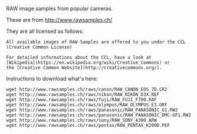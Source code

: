 RAW image samples from popular cameras.

These are from http://www.rawsamples.ch/

They are all licensed as follows:

    All available images of RAW-Samples are offered to you under the CCL
    (Creative Common License)

    For detailed informations about the CCL, have a look at
    [Wikipedia](https://en.wikipedia.org/wiki/Creative_Commons) or
    the [Creative Common Website](http://creativecommons.org/).


Instructions to download what's here:

```
wget http://www.rawsamples.ch/raws/canon/RAW_CANON_EOS_7D.CR2
wget http://www.rawsamples.ch/raws/nikon/RAW_NIKON_D3X.NEF
wget http://www.rawsamples.ch/raws/fuji/RAW_FUJI_F700.RAF
wget http://www.rawsamples.ch/raws/olympus/RAW_OLYMPUS_E3.ORF
wget http://www.rawsamples.ch/raws/panasonic/RAW_PANASONIC_G1.RW2
wget http://www.rawsamples.ch/raws/panasonic/RAW_PANASONIC_DMC-GF1.RW2
wget http://www.rawsamples.ch/raws/sony/RAW_SONY_A300.ARW
wget http://www.rawsamples.ch/raws/pentax/RAW_PENTAX_K200D.PEF
```
